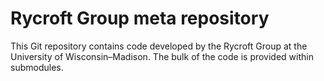 # Rycroft Group meta repository
This Git repository contains code developed by the Rycroft Group at the
University of Wisconsin–Madison. The bulk of the code is provided within
submodules.
